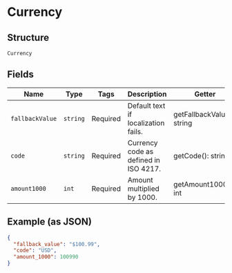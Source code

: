 
# Currency

## Structure

`Currency`

## Fields

| Name | Type | Tags | Description | Getter | Setter |
|  --- | --- | --- | --- | --- | --- |
| `fallbackValue` | `string` | Required | Default text if localization fails. | getFallbackValue(): string | setFallbackValue(string fallbackValue): void |
| `code` | `string` | Required | Currency code as defined in ISO 4217. | getCode(): string | setCode(string code): void |
| `amount1000` | `int` | Required | Amount multiplied by 1000. | getAmount1000(): int | setAmount1000(int amount1000): void |

## Example (as JSON)

```json
{
  "fallback_value": "$100.99",
  "code": "USD",
  "amount_1000": 100990
}
```


